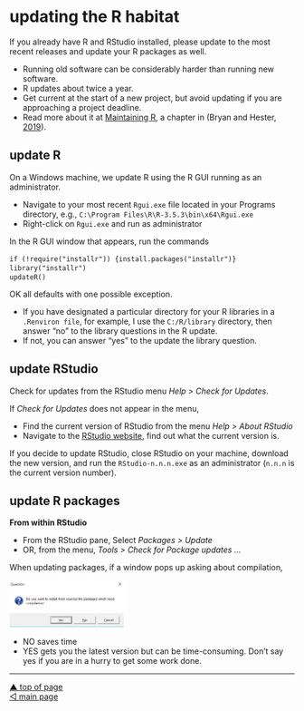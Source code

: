 updating the R habitat
================

If you already have R and RStudio installed, please update to the most
recent releases and update your R packages as well.

-   Running old software can be considerably harder than running new
    software.
-   R updates about twice a year.
-   Get current at the start of a new project, but avoid updating if you
    are approaching a project deadline.
-   Read more about it at [Maintaining
    R](https://whattheyforgot.org/maintaining-r.html), a chapter in
    (Bryan and Hester, [2019](#ref-Bryan+Hester:2019)).

## update R

On a Windows machine, we update R using the R GUI running as an
administrator.

-   Navigate to your most recent `Rgui.exe` file located in your
    Programs directory, e.g.,
    `C:\Program Files\R\R-3.5.3\bin\x64\Rgui.exe`  
-   Right-click on `Rgui.exe` and run as administrator

In the R GUI window that appears, run the commands

    if (!require("installr")) {install.packages("installr")}
    library("installr")
    updateR()

OK all defaults with one possible exception.

-   If you have designated a particular directory for your R libraries
    in a `.Renviron file`, for example, I use the `C:/R/library`
    directory, then answer “no” to the library questions in the R
    update.
-   If not, you can answer “yes” to the update the library question.

## update RStudio

Check for updates from the RStudio menu *Help &gt; Check for Updates*.

If *Check for Updates* does not appear in the menu,

-   Find the current version of RStudio from the menu *Help &gt; About
    RStudio*  
-   Navigate to the [RStudio
    website](https://www.rstudio.com/products/rstudio/#Desktop), find
    out what the current version is.

If you decide to update RStudio, close RStudio on your machine, download
the new version, and run the `RStudio-n.n.n.exe` as an administrator
(`n.n.n` is the current version number).

## update R packages

**From within RStudio**

-   From the RStudio pane, Select *Packages &gt; Update*
-   OR, from the menu, *Tools &gt; Check for Package updates …*

When updating packages, if a window pops up asking about compilation,

<img src="../resources/cm904-01.png" width="40%" />

-   NO saves time
-   YES gets you the latest version but can be time-consuming. Don’t say
    yes if you are in a hurry to get some work done.

------------------------------------------------------------------------

<a href="#top">▲ top of page</a>  
[◁ main page](../README.md)
